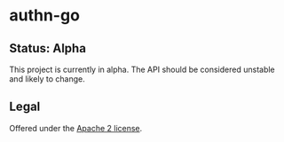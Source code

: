 authn-go
===============

## Status: Alpha

This project is currently in alpha. The API should be considered unstable and likely to change.

## Legal

Offered under the [Apache 2 license][license].

[license]: https://github.com/bufbuild/authn-go/blob/main/LICENSE
